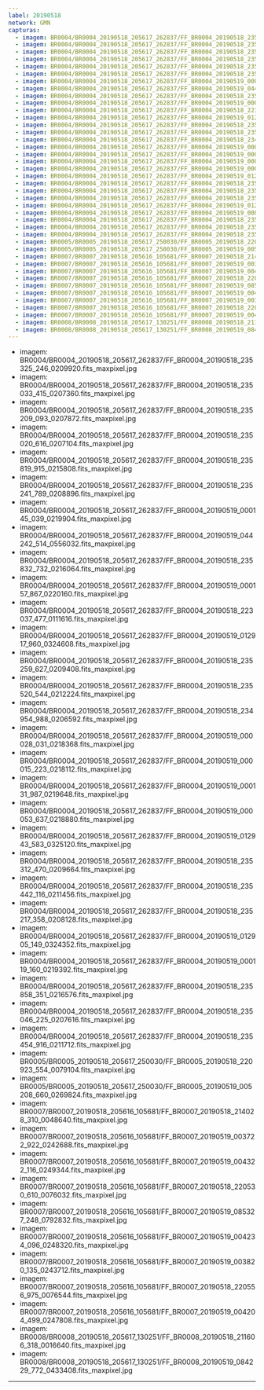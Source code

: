```yaml
---
label: 20190518
network: GMN
capturas:
  - imagem: BR0004/BR0004_20190518_205617_262837/FF_BR0004_20190518_235325_246_0209920.fits_maxpixel.jpg
  - imagem: BR0004/BR0004_20190518_205617_262837/FF_BR0004_20190518_235033_415_0207360.fits_maxpixel.jpg
  - imagem: BR0004/BR0004_20190518_205617_262837/FF_BR0004_20190518_235209_093_0207872.fits_maxpixel.jpg
  - imagem: BR0004/BR0004_20190518_205617_262837/FF_BR0004_20190518_235020_616_0207104.fits_maxpixel.jpg
  - imagem: BR0004/BR0004_20190518_205617_262837/FF_BR0004_20190518_235819_915_0215808.fits_maxpixel.jpg
  - imagem: BR0004/BR0004_20190518_205617_262837/FF_BR0004_20190518_235241_789_0208896.fits_maxpixel.jpg
  - imagem: BR0004/BR0004_20190518_205617_262837/FF_BR0004_20190519_000145_039_0219904.fits_maxpixel.jpg
  - imagem: BR0004/BR0004_20190518_205617_262837/FF_BR0004_20190519_044242_514_0556032.fits_maxpixel.jpg
  - imagem: BR0004/BR0004_20190518_205617_262837/FF_BR0004_20190518_235832_732_0216064.fits_maxpixel.jpg
  - imagem: BR0004/BR0004_20190518_205617_262837/FF_BR0004_20190519_000157_867_0220160.fits_maxpixel.jpg
  - imagem: BR0004/BR0004_20190518_205617_262837/FF_BR0004_20190518_223037_477_0111616.fits_maxpixel.jpg
  - imagem: BR0004/BR0004_20190518_205617_262837/FF_BR0004_20190519_012917_960_0324608.fits_maxpixel.jpg
  - imagem: BR0004/BR0004_20190518_205617_262837/FF_BR0004_20190518_235259_627_0209408.fits_maxpixel.jpg
  - imagem: BR0004/BR0004_20190518_205617_262837/FF_BR0004_20190518_235520_544_0212224.fits_maxpixel.jpg
  - imagem: BR0004/BR0004_20190518_205617_262837/FF_BR0004_20190518_234954_988_0206592.fits_maxpixel.jpg
  - imagem: BR0004/BR0004_20190518_205617_262837/FF_BR0004_20190519_000028_031_0218368.fits_maxpixel.jpg
  - imagem: BR0004/BR0004_20190518_205617_262837/FF_BR0004_20190519_000015_223_0218112.fits_maxpixel.jpg
  - imagem: BR0004/BR0004_20190518_205617_262837/FF_BR0004_20190519_000131_987_0219648.fits_maxpixel.jpg
  - imagem: BR0004/BR0004_20190518_205617_262837/FF_BR0004_20190519_000053_637_0218880.fits_maxpixel.jpg
  - imagem: BR0004/BR0004_20190518_205617_262837/FF_BR0004_20190519_012943_583_0325120.fits_maxpixel.jpg
  - imagem: BR0004/BR0004_20190518_205617_262837/FF_BR0004_20190518_235312_470_0209664.fits_maxpixel.jpg
  - imagem: BR0004/BR0004_20190518_205617_262837/FF_BR0004_20190518_235442_116_0211456.fits_maxpixel.jpg
  - imagem: BR0004/BR0004_20190518_205617_262837/FF_BR0004_20190518_235217_358_0208128.fits_maxpixel.jpg
  - imagem: BR0004/BR0004_20190518_205617_262837/FF_BR0004_20190519_012905_149_0324352.fits_maxpixel.jpg
  - imagem: BR0004/BR0004_20190518_205617_262837/FF_BR0004_20190519_000119_160_0219392.fits_maxpixel.jpg
  - imagem: BR0004/BR0004_20190518_205617_262837/FF_BR0004_20190518_235858_351_0216576.fits_maxpixel.jpg
  - imagem: BR0004/BR0004_20190518_205617_262837/FF_BR0004_20190518_235046_225_0207616.fits_maxpixel.jpg
  - imagem: BR0004/BR0004_20190518_205617_262837/FF_BR0004_20190518_235454_916_0211712.fits_maxpixel.jpg
  - imagem: BR0005/BR0005_20190518_205617_250030/FF_BR0005_20190518_220923_554_0079104.fits_maxpixel.jpg
  - imagem: BR0005/BR0005_20190518_205617_250030/FF_BR0005_20190519_005208_660_0269824.fits_maxpixel.jpg
  - imagem: BR0007/BR0007_20190518_205616_105681/FF_BR0007_20190518_214028_310_0048640.fits_maxpixel.jpg
  - imagem: BR0007/BR0007_20190518_205616_105681/FF_BR0007_20190519_003722_922_0242688.fits_maxpixel.jpg
  - imagem: BR0007/BR0007_20190518_205616_105681/FF_BR0007_20190519_004322_116_0249344.fits_maxpixel.jpg
  - imagem: BR0007/BR0007_20190518_205616_105681/FF_BR0007_20190518_220530_610_0076032.fits_maxpixel.jpg
  - imagem: BR0007/BR0007_20190518_205616_105681/FF_BR0007_20190519_085327_248_0792832.fits_maxpixel.jpg
  - imagem: BR0007/BR0007_20190518_205616_105681/FF_BR0007_20190519_004234_096_0248320.fits_maxpixel.jpg
  - imagem: BR0007/BR0007_20190518_205616_105681/FF_BR0007_20190519_003820_135_0243712.fits_maxpixel.jpg
  - imagem: BR0007/BR0007_20190518_205616_105681/FF_BR0007_20190518_220556_975_0076544.fits_maxpixel.jpg
  - imagem: BR0007/BR0007_20190518_205616_105681/FF_BR0007_20190519_004204_499_0247808.fits_maxpixel.jpg
  - imagem: BR0008/BR0008_20190518_205617_130251/FF_BR0008_20190518_211606_318_0016640.fits_maxpixel.jpg
  - imagem: BR0008/BR0008_20190518_205617_130251/FF_BR0008_20190519_084229_772_0433408.fits_maxpixel.jpg
---
```

  - imagem: BR0004/BR0004_20190518_205617_262837/FF_BR0004_20190518_235325_246_0209920.fits_maxpixel.jpg
  - imagem: BR0004/BR0004_20190518_205617_262837/FF_BR0004_20190518_235033_415_0207360.fits_maxpixel.jpg
  - imagem: BR0004/BR0004_20190518_205617_262837/FF_BR0004_20190518_235209_093_0207872.fits_maxpixel.jpg
  - imagem: BR0004/BR0004_20190518_205617_262837/FF_BR0004_20190518_235020_616_0207104.fits_maxpixel.jpg
  - imagem: BR0004/BR0004_20190518_205617_262837/FF_BR0004_20190518_235819_915_0215808.fits_maxpixel.jpg
  - imagem: BR0004/BR0004_20190518_205617_262837/FF_BR0004_20190518_235241_789_0208896.fits_maxpixel.jpg
  - imagem: BR0004/BR0004_20190518_205617_262837/FF_BR0004_20190519_000145_039_0219904.fits_maxpixel.jpg
  - imagem: BR0004/BR0004_20190518_205617_262837/FF_BR0004_20190519_044242_514_0556032.fits_maxpixel.jpg
  - imagem: BR0004/BR0004_20190518_205617_262837/FF_BR0004_20190518_235832_732_0216064.fits_maxpixel.jpg
  - imagem: BR0004/BR0004_20190518_205617_262837/FF_BR0004_20190519_000157_867_0220160.fits_maxpixel.jpg
  - imagem: BR0004/BR0004_20190518_205617_262837/FF_BR0004_20190518_223037_477_0111616.fits_maxpixel.jpg
  - imagem: BR0004/BR0004_20190518_205617_262837/FF_BR0004_20190519_012917_960_0324608.fits_maxpixel.jpg
  - imagem: BR0004/BR0004_20190518_205617_262837/FF_BR0004_20190518_235259_627_0209408.fits_maxpixel.jpg
  - imagem: BR0004/BR0004_20190518_205617_262837/FF_BR0004_20190518_235520_544_0212224.fits_maxpixel.jpg
  - imagem: BR0004/BR0004_20190518_205617_262837/FF_BR0004_20190518_234954_988_0206592.fits_maxpixel.jpg
  - imagem: BR0004/BR0004_20190518_205617_262837/FF_BR0004_20190519_000028_031_0218368.fits_maxpixel.jpg
  - imagem: BR0004/BR0004_20190518_205617_262837/FF_BR0004_20190519_000015_223_0218112.fits_maxpixel.jpg
  - imagem: BR0004/BR0004_20190518_205617_262837/FF_BR0004_20190519_000131_987_0219648.fits_maxpixel.jpg
  - imagem: BR0004/BR0004_20190518_205617_262837/FF_BR0004_20190519_000053_637_0218880.fits_maxpixel.jpg
  - imagem: BR0004/BR0004_20190518_205617_262837/FF_BR0004_20190519_012943_583_0325120.fits_maxpixel.jpg
  - imagem: BR0004/BR0004_20190518_205617_262837/FF_BR0004_20190518_235312_470_0209664.fits_maxpixel.jpg
  - imagem: BR0004/BR0004_20190518_205617_262837/FF_BR0004_20190518_235442_116_0211456.fits_maxpixel.jpg
  - imagem: BR0004/BR0004_20190518_205617_262837/FF_BR0004_20190518_235217_358_0208128.fits_maxpixel.jpg
  - imagem: BR0004/BR0004_20190518_205617_262837/FF_BR0004_20190519_012905_149_0324352.fits_maxpixel.jpg
  - imagem: BR0004/BR0004_20190518_205617_262837/FF_BR0004_20190519_000119_160_0219392.fits_maxpixel.jpg
  - imagem: BR0004/BR0004_20190518_205617_262837/FF_BR0004_20190518_235858_351_0216576.fits_maxpixel.jpg
  - imagem: BR0004/BR0004_20190518_205617_262837/FF_BR0004_20190518_235046_225_0207616.fits_maxpixel.jpg
  - imagem: BR0004/BR0004_20190518_205617_262837/FF_BR0004_20190518_235454_916_0211712.fits_maxpixel.jpg
  - imagem: BR0005/BR0005_20190518_205617_250030/FF_BR0005_20190518_220923_554_0079104.fits_maxpixel.jpg
  - imagem: BR0005/BR0005_20190518_205617_250030/FF_BR0005_20190519_005208_660_0269824.fits_maxpixel.jpg
  - imagem: BR0007/BR0007_20190518_205616_105681/FF_BR0007_20190518_214028_310_0048640.fits_maxpixel.jpg
  - imagem: BR0007/BR0007_20190518_205616_105681/FF_BR0007_20190519_003722_922_0242688.fits_maxpixel.jpg
  - imagem: BR0007/BR0007_20190518_205616_105681/FF_BR0007_20190519_004322_116_0249344.fits_maxpixel.jpg
  - imagem: BR0007/BR0007_20190518_205616_105681/FF_BR0007_20190518_220530_610_0076032.fits_maxpixel.jpg
  - imagem: BR0007/BR0007_20190518_205616_105681/FF_BR0007_20190519_085327_248_0792832.fits_maxpixel.jpg
  - imagem: BR0007/BR0007_20190518_205616_105681/FF_BR0007_20190519_004234_096_0248320.fits_maxpixel.jpg
  - imagem: BR0007/BR0007_20190518_205616_105681/FF_BR0007_20190519_003820_135_0243712.fits_maxpixel.jpg
  - imagem: BR0007/BR0007_20190518_205616_105681/FF_BR0007_20190518_220556_975_0076544.fits_maxpixel.jpg
  - imagem: BR0007/BR0007_20190518_205616_105681/FF_BR0007_20190519_004204_499_0247808.fits_maxpixel.jpg
  - imagem: BR0008/BR0008_20190518_205617_130251/FF_BR0008_20190518_211606_318_0016640.fits_maxpixel.jpg
  - imagem: BR0008/BR0008_20190518_205617_130251/FF_BR0008_20190519_084229_772_0433408.fits_maxpixel.jpg
---
